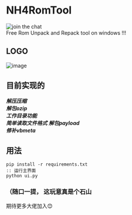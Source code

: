 # NH4RomTool    

![join the chat](https://img.shields.io/badge/LICENSE-Apache%202.0-orange)    
Free Rom Unpack and Repack tool on windows !!! 

## LOGO
![image](https://github.com/affggh/NH4RomTool/blob/master/bin/logo.png)

## 目前实现的
***解压压缩***    
***解包ozip***    
***工作目录功能***    
***简单读取文件格式***
***解包payload***     
***修补vbmeta***
## 用法
``` Batchfile
pip install -r requirements.txt
:: 运行主界面
python ui.py
```
### （随口一提， 这玩意真是个石山
期待更多大佬加入:blush: